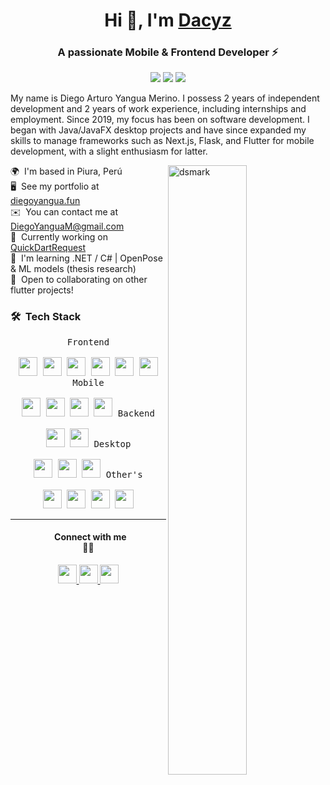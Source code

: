 <h1 align="center">Hi 👋, I'm <a href="https://100rabhcsmc.github.io/Me.io/" target="blank"> Dacyz</a></h1>
<h3 align="center">A passionate Mobile & Frontend Developer ⚡</h3>
<div align="center">
<img src="https://img.shields.io/badge/Age-21-blue"/> <img src="https://img.shields.io/badge/Languages-English%20%26%20Spanish-brightgreen"/> <img src="https://img.shields.io/badge/College%20career-System%20Enginner%20Student%20(IX)-fedcba"/>
</div>
<p>
  My name is Diego Arturo Yangua Merino. I possess 2 years of independent development and 2 years of work experience, including internships and employment. Since 2019, my focus has been on software development. I began with Java/JavaFX desktop projects and have since expanded my skills to manage frameworks such as Next.js, Flask, and Flutter for mobile development, with a slight enthusiasm for latter.
</p>


<img alt="dsmark" align="right"  height="50%" width="50%" src="https://c.tenor.com/NzrqQHFBVz8AAAAj/kitty-transparent.gif">

🌍  I'm based in Piura, Perú <br>
🖥️  See my portfolio at [diegoyangua.fun](http://diegoyanguam.fun/) <br>
✉️  You can contact me at [DiegoYanguaM@gmail.com](mailto:DiegoYanguaM@gmail.com) <br>
🚀  Currently working on [QuickDartRequest](http://quick-dart-request.vercel.app/) <br>
🧠  I'm learning .NET / C# | OpenPose & ML models (thesis research) <br>
🤝  Open to collaborating on other flutter projects!

### 🛠 &nbsp;Tech Stack

<p align="center" width="300px">
  <kbd>
    <kbd>Frontend</kbd>
    <br>
    <br>
    <img width="30px" src="https://raw.githubusercontent.com/danielcranney/readme-generator/main/public/icons/skills/react-colored.svg" /> 
    <img width="30px" src="https://raw.githubusercontent.com/danielcranney/readme-generator/main/public/icons/skills/javascript-colored.svg" /> 
    <img width="30px" src="https://raw.githubusercontent.com/danielcranney/readme-generator/main/public/icons/skills/typescript-colored.svg" /> 
    <img width="30px" src="https://raw.githubusercontent.com/danielcranney/readme-generator/main/public/icons/skills/tailwindcss-colored.svg" /> 
    <img width="30px" src="https://raw.githubusercontent.com/danielcranney/readme-generator/main/public/icons/skills/bootstrap-colored.svg" /> 
    <img width="30px" src="https://raw.githubusercontent.com/danielcranney/readme-generator/main/public/icons/skills/nextjs-colored.svg" /> 
  </kbd>
  <kbd>
    <kbd>Mobile</kbd>
    <br>
    <br>
    <img width="30px" src="https://raw.githubusercontent.com/danielcranney/readme-generator/main/public/icons/skills/flutter-colored.svg" /> 
    <img width="30px" src="https://raw.githubusercontent.com/danielcranney/readme-generator/main/public/icons/skills/firebase-colored.svg" /> 
    <img width="30px" src="https://raw.githubusercontent.com/danielcranney/readme-generator/main/public/icons/skills/dart-colored.svg" /> 
    <img width="30px" src="https://raw.githubusercontent.com/danielcranney/readme-generator/main/public/icons/skills/materialui-colored.svg" /> 
  </kbd>
  <kbd>
    <kbd>Backend</kbd>
    <br>
    <br>
    <img width="30px" src="https://raw.githubusercontent.com/danielcranney/readme-generator/main/public/icons/skills/flask-colored.svg" /> 
    <img width="30px" src="https://raw.githubusercontent.com/danielcranney/readme-generator/main/public/icons/skills/php-colored.svg" /> 
  </kbd>
  <kbd>
    <kbd>Desktop</kbd>
    <br>
    <br>
    <img width="30px" src="https://raw.githubusercontent.com/danielcranney/readme-generator/main/public/icons/skills/java-colored.svg" /> 
    <img width="30px" src="https://raw.githubusercontent.com/danielcranney/readme-generator/main/public/icons/skills/python-colored.svg" /> 
    <img width="30px" src="https://raw.githubusercontent.com/danielcranney/readme-generator/main/public/icons/skills/arduino-colored.svg" /> 
  </kbd>
  <kbd>
    <kbd>Other's</kbd>
    <br>
    <br>
    <img width="30px" src="https://raw.githubusercontent.com/danielcranney/readme-generator/main/public/icons/skills/git-colored.svg" /> 
    <img width="30px" src="https://raw.githubusercontent.com/danielcranney/readme-generator/main/public/icons/skills/figma-colored.svg" /> 
    <img width="30px" src="https://raw.githubusercontent.com/danielcranney/readme-generator/main/public/icons/skills/aws-colored.svg" /> 
    <img width="30px" src="https://raw.githubusercontent.com/danielcranney/readme-generator/main/public/icons/skills/mysql-colored.svg" /> 
  </kbd>
</p>

---

<div align="center"> 
  <h4>&nbsp; Connect with me<br>🤝🏻</h4>
  <a href="https://www.github.com/Dacyz" target="_blank" rel="noreferrer"> <picture> <source media="(prefers-color-scheme: dark)" srcset="https://raw.githubusercontent.com/danielcranney/readme-generator/main/public/icons/socials/github-dark.svg" /> <source media="(prefers-color-scheme: light)" srcset="https://raw.githubusercontent.com/danielcranney/readme-generator/main/public/icons/socials/github.svg" /> <img src="https://raw.githubusercontent.com/danielcranney/readme-generator/main/public/icons/socials/github.svg" width="30px" height="30px" /> </picture> </a>
  <a href="https://www.linkedin.com/in/diegoyanguam/" target="_blank" rel="noreferrer"> <picture> <source media="(prefers-color-scheme: dark)" srcset="https://raw.githubusercontent.com/danielcranney/readme-generator/main/public/icons/socials/linkedin-dark.svg" /> <source media="(prefers-color-scheme: light)" srcset="https://raw.githubusercontent.com/danielcranney/readme-generator/main/public/icons/socials/linkedin.svg" /> <img src="https://raw.githubusercontent.com/danielcranney/readme-generator/main/public/icons/socials/linkedin.svg" width="30px" height="30px" /> </picture> </a>
  <a href="https://www.x.com/DacyNoob" target="_blank" rel="noreferrer"> <picture> <source media="(prefers-color-scheme: dark)" srcset="https://raw.githubusercontent.com/danielcranney/readme-generator/main/public/icons/socials/twitter-dark.svg" /> <source media="(prefers-color-scheme: light)" srcset="https://raw.githubusercontent.com/danielcranney/readme-generator/main/public/icons/socials/twitter.svg" /> <img src="https://raw.githubusercontent.com/danielcranney/readme-generator/main/public/icons/socials/twitter.svg" width="30px" height="30px" /> </picture> </a>
</div> 
